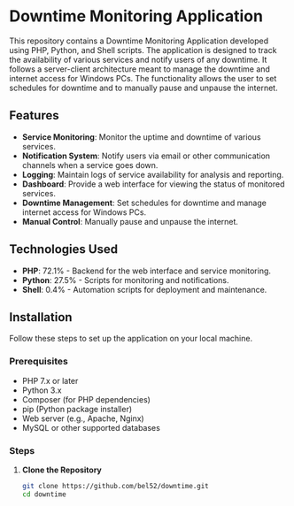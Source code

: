 # Downtime Monitoring Application

This repository contains a Downtime Monitoring Application developed using PHP, Python, and Shell scripts. The application is designed to track the availability of various services and notify users of any downtime. It follows a server-client architecture meant to manage the downtime and internet access for Windows PCs. The functionality allows the user to set schedules for downtime and to manually pause and unpause the internet.

## Features

- **Service Monitoring**: Monitor the uptime and downtime of various services.
- **Notification System**: Notify users via email or other communication channels when a service goes down.
- **Logging**: Maintain logs of service availability for analysis and reporting.
- **Dashboard**: Provide a web interface for viewing the status of monitored services.
- **Downtime Management**: Set schedules for downtime and manage internet access for Windows PCs.
- **Manual Control**: Manually pause and unpause the internet.

## Technologies Used

- **PHP**: 72.1% - Backend for the web interface and service monitoring.
- **Python**: 27.5% - Scripts for monitoring and notifications.
- **Shell**: 0.4% - Automation scripts for deployment and maintenance.

## Installation

Follow these steps to set up the application on your local machine.

### Prerequisites

- PHP 7.x or later
- Python 3.x
- Composer (for PHP dependencies)
- pip (Python package installer)
- Web server (e.g., Apache, Nginx)
- MySQL or other supported databases

### Steps

1. **Clone the Repository**

   ```bash
   git clone https://github.com/bel52/downtime.git
   cd downtime
